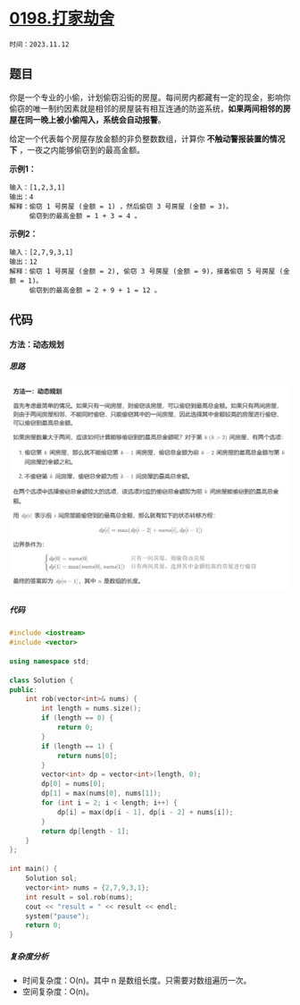 # [0198.打家劫舍](https://leetcode.cn/problems/house-robber/)

`时间：2023.11.12`

## 题目

你是一个专业的小偷，计划偷窃沿街的房屋。每间房内都藏有一定的现金，影响你偷窃的唯一制约因素就是相邻的房屋装有相互连通的防盗系统，**如果两间相邻的房屋在同一晚上被小偷闯入，系统会自动报警**。

给定一个代表每个房屋存放金额的非负整数数组，计算你 **不触动警报装置的情况下** ，一夜之内能够偷窃到的最高金额。

**示例1：**

```
输入：[1,2,3,1]
输出：4
解释：偷窃 1 号房屋 (金额 = 1) ，然后偷窃 3 号房屋 (金额 = 3)。
     偷窃到的最高金额 = 1 + 3 = 4 。
```

**示例2：**

```
输入：[2,7,9,3,1]
输出：12
解释：偷窃 1 号房屋 (金额 = 2), 偷窃 3 号房屋 (金额 = 9)，接着偷窃 5 号房屋 (金额 = 1)。
     偷窃到的最高金额 = 2 + 9 + 1 = 12 。
```

## 代码

#### 方法：动态规划

##### 思路

![1](pictures/1.png)

##### 代码

```c++
#include <iostream>
#include <vector>

using namespace std;

class Solution {
public:
    int rob(vector<int>& nums) {
        int length = nums.size();
        if (length == 0) {
            return 0;
        }
        if (length == 1) {
            return nums[0];
        }
        vector<int> dp = vector<int>(length, 0);
        dp[0] = nums[0];
        dp[1] = max(nums[0], nums[1]);
        for (int i = 2; i < length; i++) {
            dp[i] = max(dp[i - 1], dp[i - 2] + nums[i]);
        }
        return dp[length - 1];
    }
};

int main() {
    Solution sol;
    vector<int> nums = {2,7,9,3,1};
    int result = sol.rob(nums);
    cout << "result = " << result << endl;
    system("pause");
    return 0;
}
```

##### 复杂度分析

- 时间复杂度：O(n)。其中 n 是数组长度。只需要对数组遍历一次。
- 空间复杂度：O(n)。
